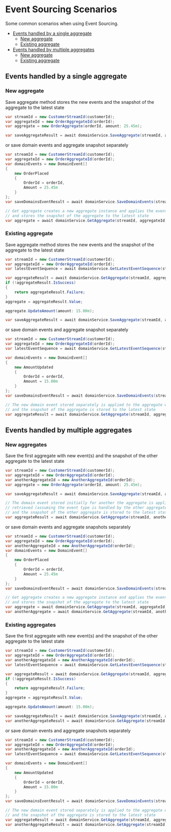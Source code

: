 # Event Sourcing Scenarios

Some common scenarios when using Event Sourcing.

- [Events handled by a single aggregate](#1)
  - [New aggregate](#1.1)
  - [Existing aggregate](#1.2)
- [Events handled by multiple aggregates](#2)
  - [New aggregate](#2.1)
  - [Existing aggregate](#2.2)

<a name="1"></a>
## Events handled by a single aggregate

<a name="1.1"></a>
### New aggregate

Save aggregate method stores the new events and the snapshot of the aggregate to the latest state
```C#
var streamId = new CustomerStreamId(customerId);
var aggregateId = new OrderAggregateId(orderId);
var aggregate = new OrderAggregate(orderId, amount: 25.45m);

var saveAggregateResult = await domainService.SaveAggregate(streamId, aggregateId, aggregate, expectedEventSequence: 0);
```

or save domain events and aggregate snapshot separately
```C#
var streamId = new CustomerStreamId(customerId);
var aggregateId = new OrderAggregateId(orderId);
var domainEvents = new DomainEvent[]
{
    new OrderPlaced
    {
        OrderId = orderId,
        Amount = 25.45m
    }
};
var saveDomainsEventResult = await domainService.SaveDomainEvents(streamId, domainEvents, expectedEventSequence: 0);

// Get aggregate creates a new aggregate instance and applies the events from the stream to it,
// and stores the snapshot of the aggregate to the latest state
var aggregate = await domainService.GetAggregate(streamId, aggregateId);
```

<a name="1.2"></a>
### Existing aggregate

Save aggregate method stores the new events and the snapshot of the aggregate to the latest state
```C#
var streamId = new CustomerStreamId(customerId);
var aggregateId = new OrderAggregateId(orderId);
var latestEventSequence = await domainService.GetLatestEventSequence(streamId);

var aggregateResult = await domainService.GetAggregate(streamId, aggregateId);
if (!aggregateResult.IsSuccess)
{
    return aggregateResult.Failure;
}
aggregate = aggregateResult.Value;

aggregate.UpdateAmount(amount: 15.00m);

var saveAggregateResult = await domainService.SaveAggregate(streamId, aggregateId, aggregate, expectedEventSequence: latestEventSequence);
```

or save domain events and aggregate snapshot separately
```C#
var streamId = new CustomerStreamId(customerId);
var aggregateId = new OrderAggregateId(orderId);
var latestEventSequence = await domainService.GetLatestEventSequence(streamId);

var domainEvents = new DomainEvent[]
{
    new AmountUpdated
    {
        OrderId = orderId,
        Amount = 15.00m
    }
};
var saveDomainsEventResult = await domainService.SaveDomainEvents(streamId, domainEvents, expectedEventSequence: latestEventSequence);

// The new domain event stored separately is applied to the aggregate when retrieved,
// and the snapshot of the aggregate is stored to the latest state
var aggregateResult = await domainService.GetAggregate(streamId, aggregateId, applyNewDomainEvents: true);
```

<a name="2"></a>
## Events handled by multiple aggregates

<a name="2.1"></a>
### New aggregates

Save the first aggregate with new event(s) and the snapshot of the other aggregate to the latest state
```C#
var streamId = new CustomerStreamId(customerId);
var aggregateId = new OrderAggregateId(orderId);
var anotherAggregateId = new AnotherAggregateId(orderId);
var aggregate = new OrderAggregate(orderId, amount: 25.45m);

var saveAggregateResult = await domainService.SaveAggregate(streamId, aggregateId, aggregate, expectedEventSequence: 0);

// The domain event stored initially for another the aggregate is applied to the other aggregate when
// retrieved (assuming the event type is handled by the other aggregate),
// and the snapshot of the other aggregate is stored to the latest state
var aggregateResult = await domainService.GetAggregate(streamId, anotherAggregateId);
```

or save domain events and aggregate snapshots separately
```C#
var streamId = new CustomerStreamId(customerId);
var aggregateId = new OrderAggregateId(orderId);
var anotherAggregateId = new AnotherAggregateId(orderId);
var domainEvents = new DomainEvent[]
{
    new OrderPlaced
    {
        OrderId = orderId,
        Amount = 25.45m
    }
};
var saveDomainsEventResult = await domainService.SaveDomainEvents(streamId, domainEvents, expectedEventSequence: 0);

// Get aggregate creates a new aggregate instance and applies the events from the stream to it,
// and stores the snapshot of the aggregate to the latest state
var aggregate = await domainService.GetAggregate(streamId, aggregateId);
var anotherAggregate = await domainService.GetAggregate(streamId, anotherAggregateId);
```

<a name="2.2"></a>
### Existing aggregates

Save the first aggregate with new event(s) and the snapshot of the other aggregate to the latest state
```C#
var streamId = new CustomerStreamId(customerId);
var aggregateId = new OrderAggregateId(orderId);
var anotherAggregateId = new AnotherAggregateId(orderId);
var latestEventSequence = await domainService.GetLatestEventSequence(streamId);

var aggregateResult = await domainService.GetAggregate(streamId, aggregateId);
if (!aggregateResult.IsSuccess)
{
    return aggregateResult.Failure;
}
aggregate = aggregateResult.Value;

aggregate.UpdateAmount(amount: 15.00m);

var saveAggregateResult = await domainService.SaveAggregate(streamId, aggregateId, aggregate, expectedEventSequence: latestEventSequence);
var anotherAggregateResult = await domainService.GetAggregate(streamId, anotherAggregateId, applyNewDomainEvents: true);
```

or save domain events and aggregate snapshots separately
```C#
var streamId = new CustomerStreamId(customerId);
var aggregateId = new OrderAggregateId(orderId);
var anotherAggregateId = new AnotherAggregateId(orderId);
var latestEventSequence = await domainService.GetLatestEventSequence(streamId);

var domainEvents = new DomainEvent[]
{
    new AmountUpdated
    {
        OrderId = orderId,
        Amount = 15.00m
    }
};
var saveDomainsEventResult = await domainService.SaveDomainEvents(streamId, domainEvents, expectedEventSequence: latestEventSequence);

// The new domain event stored separately is applied to the aggregate when retrieved,
// and the snapshot of the aggregate is stored to the latest state
var aggregateResult = await domainService.GetAggregate(streamId, aggregateId, applyNewDomainEvents: true);
var anotherAggregateResult = await domainService.GetAggregate(streamId, anotherAggregateId, applyNewDomainEvents: true);
```
